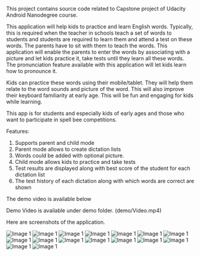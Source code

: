 This project contains source code related to Capstone project of Udacity Android Nanodegree course. 

This application will help kids to practice and learn English words. Typically, this is required when the teacher in schools teach a set of words to students and students are required to learn them and attend a test on these words. The parents have to sit with them to teach the words. This application will enable the parents to enter the words by associating with a picture and let kids practice it, take tests until they learn all these words. The pronunciation feature available with this application will let kids learn how to pronounce it. 

Kids can practice these words using their mobile/tablet. They will help them relate to the word sounds and picture of the word. This will also improve their keyboard familiarity at early age. This will be fun and engaging for kids while learning. 


This app is for students and especially kids of early ages and those who want to participate in spell bee competitions. 

Features:
1.	Supports parent and child mode
2.	Parent mode allows to create dictation lists 
3.	Words could be added with optional picture.
4.	Child mode allows kids to practice and take tests
5.	Test results are displayed along with best score of the student for each dictation list
6.	The test history of each dictation along with which words are correct are shown

The demo video is available below 

Demo Video is available under demo folder. (demo/Video.mp4)

Here are screenshots of the application. 

![Image 1](./demo/Screenshot_20161016-173044.png)
![Image 1](./demo/Screenshot_20161016-173055.png)
![Image 1](./demo/Screenshot_20161016-173107.png)
![Image 1](./demo/Screenshot_20161016-173119.png)
![Image 1](./demo/Screenshot_20161016-173128.png)
![Image 1](./demo/Screenshot_20161016-173132.png)
![Image 1](./demo/Screenshot_20161016-173145.png)
![Image 1](./demo/Screenshot_20161016-173200.png)
![Image 1](./demo/Screenshot_20161016-173248.png)
![Image 1](./demo/Screenshot_20161016-173449.png)
![Image 1](./demo/Screenshot_20161016-173458.png)
![Image 1](./demo/Screenshot_20161016-174026.png)
![Image 1](./demo/Screenshot_20161016-174041.png)
![Image 1](./demo/Screenshot_20161016-174056.png)
![Image 1](./demo/Screenshot_20161016-174126.png)
![Image 1](./demo/Screenshot_20161016-202110.png)
